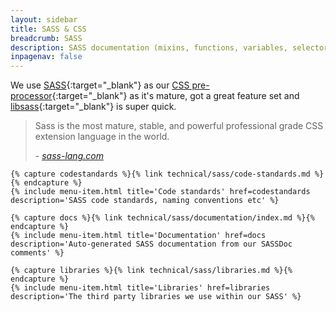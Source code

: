 ```yaml
---
layout: sidebar
title: SASS & CSS
breadcrumb: SASS
description: SASS documentation (mixins, functions, variables, selectors) and code style guide
inpagenav: false
---
```


We use [SASS](http://sass-lang.com/){:target="_blank"} as our [CSS pre-processor](https://github.com/showcases/css-preprocessors){:target="_blank"} as it's mature, got a great feature set and [libsass](https://github.com/sass/libsass){:target="_blank"} is super quick.

<blockquote class="quote">
    <p>Sass is the most mature, stable, and powerful professional grade CSS extension language in the world.</p>
    <footer>
        - <cite><a href="http://sass-lang.com/" target="_blank" rel="noopener external">sass-lang.com</a></cite>
    </footer>
</blockquote>

<div class="grid">

    {% capture codestandards %}{% link technical/sass/code-standards.md %}{% endcapture %}
    {% include menu-item.html title='Code standards' href=codestandards description='SASS code standards, naming conventions etc' %}

    {% capture docs %}{% link technical/sass/documentation/index.md %}{% endcapture %}
    {% include menu-item.html title='Documentation' href=docs description='Auto-generated SASS documentation from our SASSDoc comments' %}

    {% capture libraries %}{% link technical/sass/libraries.md %}{% endcapture %}
    {% include menu-item.html title='Libraries' href=libraries description='The third party libraries we use within our SASS' %}

</div>
